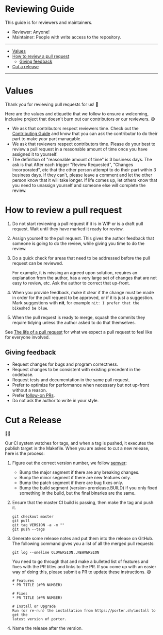 # Reviewing Guide
This guide is for reviewers and maintainers.

* Reviewer: Anyone!
* Maintainer: People with write access to the repository.

---

* [Values](#values)
* [How to review a pull request](#how-to-review-a-pull-request)
  * [Giving feedback](#giving-feedback)
* [Cut a release](#cut-a-release)

---

# Values

Thank you for reviewing pull requests for us! 💖

Here are the values and etiquette that we follow to ensure a welcoming, inclusive
project that doesn't burn out our contributors or our reviewers. 😅

* We ask that contributors respect reviewers time. Check out the
  [Contributing Guide](CONTRIBUTING.md) and know that you can ask the
  contributor to do their part to make _your_ part managable.
* We ask that reviewers respect contributors time. Please do your best to review
  a pull request in a reasonable amount of time once you have assigned it to
  yourself.
* The definition of "reasonable amount of time" is 3 business days. The ask is
  that After each trigger "Review Requested", "Changes Incorporated", etc that
  the other person attempt to do their part within 3 business days. If they
  can't, please leave a comment and let the other person know that it will take
  longer. If life comes up, let others know that you need to unassign yourself
  and someone else will complete the review.

# How to review a pull request

1. Do not start reviewing a pull request if it is in WIP or is a draft pull
   request. Wait until they have marked it ready for review.
1. Assign yourself to the pull request. This gives the author feedback that
   someone is going to do the review, while giving you time to do the review.
1. Do a quick check for areas that need to be addressed before the pull request
   can be reviewed.
   
   For example, it is missing an agreed upon solution, requires an explanation
   from the author, has a very large set of changes that are not easy to review,
   etc. Ask the author to correct that up-front.
1. When you provide feedback, make it clear if the change must be made in order
   for the pull request to be approved, or if it is just a suggestion. Mark
   suggestions with **nit**, for example `nit: I prefer that the bikeshed be
   blue`.
1. When the pull request is ready to merge, squash the commits they require
   tidying unless the author asked to do that themselves.

See [The life of a pull request](CONTRIBUTING.md#the-life-of-a-pull-request) for what we expect a pull request to feel like for everyone involved.

## Giving feedback

* Request changes for bugs and program correctness.
* Request changes to be consistent with existing precedent in the codebase.
* Request tests and documentation in the same pull request.
* Prefer to optimize for performance when necessary but not up-front without
  a reason.
* Prefer [follow-on PRs](CONTRIBUTING.md#follow-on-pr).
* Do not ask the author to write in your style.

# Cut a Release

🧀💨

Our CI system watches for tags, and when a tag is pushed, it executes the
publish target in the Makefile. When you are asked to cut a new release,
here is the process:

1. Figure out the correct version number, we follow [semver](semver.org):
    * Bump the major segment if there are any breaking changes.
    * Bump the minor segment if there are new features only.
    * Bump the patch segment if there are bug fixes only.
    * Bump the build segment (version-prerelease.BUILD) if you only
      fixed something in the build, but the final binaries are the same.
1. Ensure that the master CI build is passing, then make the tag and push it.

    ```
    git checkout master
    git pull
    git tag VERSION -a -m ""
    git push --tags
    ```

1. Generate some release notes and put them into the release on GitHub.
    The following command gives you a list of all the merged pull requests:

    ```
    git log --oneline OLDVERSION..NEWVERSION
    ```

    You need to go through that and make a bulleted list of features
    and fixes with the PR titles and links to the PR. If you come up with an
    easier way of doing this, please submit a PR to update these instructions. 😅

    ```
    # Features
    * PR TITLE (#PR NUMBER)

    # Fixes
    * PR TITLE (#PR NUMBER)

    # Install or Upgrade
    Run (or re-run) the installation from https://porter.sh/install to get the 
    latest version of porter.
    ```
1. Name the release after the version.